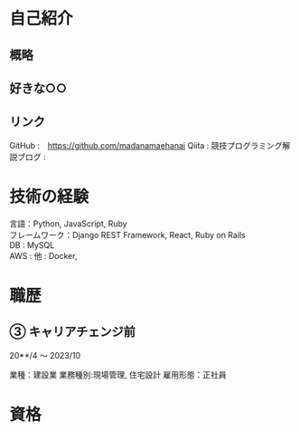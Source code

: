 # 自己紹介

## 概略

## 好きな○○


## リンク
GitHub :　https://github.com/madanamaehanai
Qiita :
競技プログラミング解説ブログ :

# 技術の経験
言語：Python, JavaScript, Ruby  
フレームワーク：Django REST Framework, React, Ruby on Rails  
DB : MySQL  
AWS :
他 : Docker,  
 

# 職歴

## ③ キャリアチェンジ前

20**/4 〜 2023/10

業種：建設業
業務種別:現場管理, 住宅設計
雇用形態：正社員

# 資格
